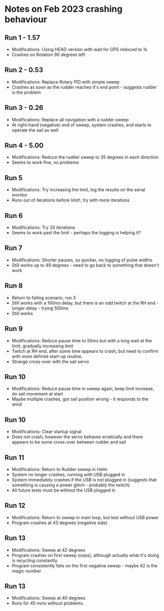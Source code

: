 # Notes on Feb 2023 crashing behaviour

## Run 1 - 1.57
* Modifications: Using HEAD version with wait for GPS reduced to 1s
* Crashes on Rotation 90 degrees left

## Run 2 - 0.53
* Modifications: Replace Rotary PID with simple sweep
* Crashes as soon as the rudder reaches it's end point - suggests rudder is the problem

## Run 3 - 0.26
* Modifications: Replace all navigation with a rudder sweep
* At right-hand (negative) end of sweep, system crashes, and starts to operate the sail as well

## Run 4 - 5.00
* Modifications: Reduce the rudder sweep to 35 degrees in each direction
* Seems to work fine, no problems

## Run 5 
* Modifications: Try increasing the limit, log the results on the serial monitor
* Runs out of iterations before limit!, try with more iterations

## Run 6
* Modifications: Try 20 iterations
* Seems to work past the limit - perhaps the logging is helping it?

## Run 7
* Modifications: Shorter pauses, so quicker, no logging of pulse widths
* Still works up to 49 degrees - need to go back to something that doesn't work

## Run 8 
* Return to failing scenario, run 3
* Still works with a 100ms delay, but there is an odd twitch at the RH end - longer delay - trying 500ms
* Still works

## Run 9
* Modifications: Reduce pause time to 50ms but with a long wait at the limit, gradually increasing limit
* Twitch at RH end, after some time appears to crash, but need to confirm with more definite start-up routine.
* Strange cross-over with the sail servo

## Run 10
* Modifications: Reduce pause time in sweep again, keep limit increase, do sail movement at start
* Maybe multiple crashes, got sail position wrong - it responds to the wind

## Run 10
* Modifications: Clear startup signal
* Does not crash, however the servo behaves erratically and there appears to be some cross-over between rudder and sail

## Run 11
* Modifications: Return to Rudder sweep in Helm
* System no longer crashes, running with USB plugged in
* System immediately crashes if the USB is not plugged in (suggests that something is causing a power glitch - probably the twitch)
* All future tests must be without the USB plugged in

## Run 12
* Modifications: Return to sweep in main loop, but test without USB power
* Program crashes at 43 degrees (negative side)

## Run 13
* Modifications: Sweep at 42 degrees
* Program crashes on first sweep (oops), although actually what it's doing is recycling constantly.
* Program consistently fails on the first negative sweep - maybe 42 is the magic number

## Run 13
* Modifications: Sweep at 40 degrees
* Runs for 45 mins without problems.  



